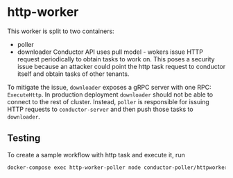 # http-worker

This worker is split to two containers:
* poller
* downloader
Conductor API uses pull model - wokers issue HTTP request periodically to obtain tasks to work on.
This poses a security issue because an attacker could point the http task request to conductor itself
and obtain tasks of other tenants.

To mitigate the issue, `downloader` exposes a gRPC server with one RPC: `ExecuteHttp`.
In production deployment `downloader` should not be able to connect to the rest of cluster.
Instead, `poller` is responsible for issuing HTTP requests to `conductor-server` and then
push those tasks to `downloader`.

## Testing
To create a sample workflow with http task and execute it, run
```sh
docker-compose exec http-worker-poller node conductor-poller/httpworker-sample-workflow.js
```
